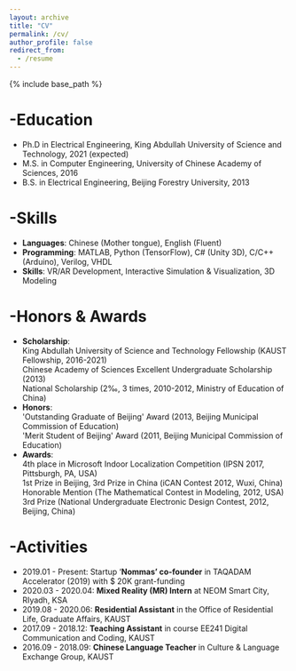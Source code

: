 ```yaml
---
layout: archive
title: "CV"
permalink: /cv/
author_profile: false
redirect_from:
  - /resume
---
```


{% include base_path %}

-Education
======
* Ph.D in Electrical Engineering, King Abdullah University of Science and Technology, 2021 (expected)
* M.S. in Computer Engineering, University of Chinese Academy of Sciences, 2016
* B.S. in Electrical Engineering, Beijing Forestry University, 2013

  
-Skills
======
* **Languages**: Chinese (Mother tongue), English (Fluent)
* **Programming**: MATLAB, Python (TensorFlow), C# (Unity 3D), C/C++ (Arduino), Verilog, VHDL
* **Skills**: VR/AR Development, Interactive Simulation & Visualization, 3D Modeling


-Honors & Awards
=====
* **Scholarship**:\
King Abdullah University of Science and Technology Fellowship (KAUST Fellowship, 2016-2021)\
Chinese Academy of Sciences Excellent Undergraduate Scholarship (2013)\
National Scholarship (2‰, 3 times, 2010-2012, Ministry of Education of China)
* **Honors**:\
'Outstanding Graduate of Beijing' Award (2013, Beijing Municipal Commission of Education)\
'Merit Student of Beijing' Award (2011, Beijing Municipal Commission of Education)
* **Awards**:\
4th place in Microsoft Indoor Localization Competition (IPSN 2017, Pittsburgh, PA, USA)\
1st Prize in Beijing, 3rd Prize in China (iCAN Contest 2012, Wuxi, China)\
Honorable Mention (The Mathematical Contest in Modeling, 2012, USA)\
3rd Prize (National Undergraduate Electronic Design Contest, 2012, Beijing, China)

-Activities
======
* 2019.01 - Present:    Startup ‘**Nommas’ co-founder** in TAQADAM Accelerator (2019) with $ 20K grant-funding
* 2020.03 - 2020.04: **Mixed Reality (MR) Intern** at NEOM Smart City, RIyadh, KSA
* 2019.08 - 2020.06: **Residential Assistant** in the Office of Residential Life, Graduate Affairs, KAUST
* 2017.09 - 2018.12: **Teaching Assistant** in course EE241 Digital Communication and Coding, KAUST
* 2016.09 - 2018.09: **Chinese Language Teacher** in Culture & Language Exchange Group, KAUST

